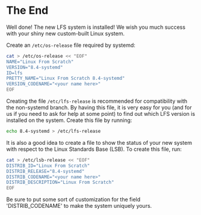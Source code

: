 # The End

Well done! The new LFS system is installed! We wish you much success with your shiny new custom-built Linux system.

Create an `/etc/os-release` file required by systemd:

```sh
cat > /etc/os-release << "EOF"
NAME="Linux From Scratch"
VERSION="8.4-systemd"
ID=lfs
PRETTY_NAME="Linux From Scratch 8.4-systemd"
VERSION_CODENAME="<your name here>"
EOF
```

Creating the file `/etc/lfs-release` is recommended for compatibility with the non-systemd branch. By having this file, it is very easy for you (and for us if you need to ask for help at some point) to find out which LFS version is installed on the system. Create this file by running:

```sh
echo 8.4-systemd > /etc/lfs-release
```

It is also a good idea to create a file to show the status of your new system with respect to the Linux Standards Base (LSB). To create this file, run:

```sh
cat > /etc/lsb-release << "EOF"
DISTRIB_ID="Linux From Scratch"
DISTRIB_RELEASE="8.4-systemd"
DISTRIB_CODENAME="<your name here>"
DISTRIB_DESCRIPTION="Linux From Scratch"
EOF
```

Be sure to put some sort of customization for the field 'DISTRIB_CODENAME' to make the system uniquely yours.
